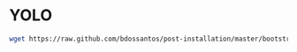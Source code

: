 # YOLO

```bash
wget https://raw.github.com/bdossantos/post-installation/master/bootstrap.sh -O - | sh
```
